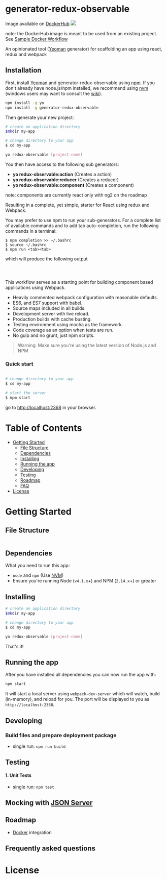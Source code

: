 

# generator-redux-observable  
Image available on [DockerHub](https://hub.docker.com/r/cmelion/generator-redux-observable/)
[![](https://images.microbadger.com/badges/image/cmelion/generator-redux-observable.svg)](https://microbadger.com/images/cmelion/generator-redux-observable "Get your own image badge on microbadger.com")

note: the DockerHub image is meant to be used from an existing project.  See [Sample Docker Workflow](https://github.com/cmelion/generator-ng2-webpack/wiki/Sample-Docker-Workflow-using-Docker-for-Mac-Beta)

An opinionated tool ([Yeoman](http://yeoman.io) generator) for scaffolding an app using react, redux and webpack


## Installation

First, install [Yeoman](http://yeoman.io) and generator-redux-observable using [npm](https://www.npmjs.com/). If you don't already have node.js/npm installed, we recommend using [nvm](https://github.com/creationix/nvm) (windows users may want to consult the [wiki](https://github.com/cmelion/generator-ng2-webpack/wiki/NVM-installation-for-Windows)).

```bash
npm install -g yo
npm install -g generator-redux-observable
```

Then generate your new project:

```bash
# create an application directory
$mkdir my-app

# change directory to your app
$ cd my-app

yo redux-observable [project-name]
```

You then have access to the following sub generators:
* **yo redux-observable:action** (Creates a action)
* **yo redux-observable:reducer** (Creates a reducer)
* **yo redux-observable:component** (Creates a component)

note:  components are currently react only with ng2 on the roadmap

Resulting in a complete, yet simple, starter for React using redux and Webpack.

You may prefer to use npm to run your sub-generators.
For a complete list of available commands and to add tab auto-completion, run the following commands in a terminal:

    $ npm completion >> ~/.bashrc
    $ source ~/.bashrc
    $ npm run <tab><tab>
    
which will produce the following output    
```

 
```

This workflow serves as a starting point for building component based applications using Webpack. 

* Heavily commented webpack configuration with reasonable defaults.
* ES6, and ES7 support with babel.
* Source maps included in all builds.
* Development server with live reload.
* Production builds with cache busting.
* Testing environment using mocha as the framework.
* Code coverage as an option when tests are run.
* No gulp and no grunt, just npm scripts.

>Warning: Make sure you're using the latest version of Node.js and NPM

### Quick start


```bash

# change directory to your app
$ cd my-app

# start the server
$ npm start
```

go to [http://localhost:2368](http://localhost:2368) in your browser.

# Table of Contents

* [Getting Started](#getting-started)
    * [File Structure](#file-structure)
    * [Dependencies](#dependencies)
    * [Installing](#installing)
    * [Running the app](#running-the-app)
    * [Developing](#developing)
    * [Testing](#testing)
    * [Roadmap](#roadmap)
    * [FAQ](#frequently-asked-questions)
* [License](#license)

# Getting Started

## File Structure

```

```

## Dependencies

What you need to run this app:
* `node` and `npm` (Use [NVM](https://github.com/creationix/nvm))
* Ensure you're running Node (`v4.1.x`+) and NPM (`2.14.x`+) or greater

## Installing

```bash
# create an application directory
$mkdir my-app

# change directory to your app
$ cd my-app

yo redux-observable [project-name]
```
That's it!

## Running the app

After you have installed all dependencies you can now run the app with:
```bash
npm start
```

It will start a local server using `webpack-dev-server` which will watch, build (in-memory), and reload for you. The port will be displayed to you as `http://localhost:2368`.

## Developing

### Build files and prepare deployment package

* single run: `npm run build`

## Testing

#### 1. Unit Tests

* single run: `npm test`

## Mocking with [JSON Server](https://github.com/typicode/json-server) 

## Roadmap

* [Docker](https://www.docker.com/) integration

## Frequently asked questions




# License



